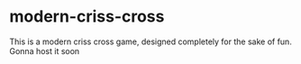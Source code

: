 # modern-criss-cross
This is a modern criss cross game, designed completely for the sake of fun. Gonna host it soon
